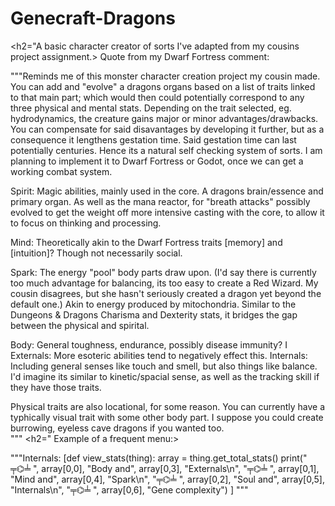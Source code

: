 # Genecraft-Dragons
<h2="A basic character creator of sorts I've adapted from my cousins project assignment.></h2>
Quote from my Dwarf Fortress comment:

"""Reminds me of this monster character creation project my cousin made. You can add and "evolve" a dragons organs based on a list of traits linked to that main part; which would then could potentially correspond to any three physical and mental stats. Depending on the trait selected, eg. hydrodynamics, the creature gains major or minor advantages/drawbacks. You can compensate for said disavantages by developing it further, but as a consequence it lengthens gestation time. Said gestation time can last potentially centuries. Hence its a natural self checking system of sorts.
I am planning to implement it to Dwarf Fortress or Godot, once we can get a working combat system.

Spirit: Magic abilities, mainly used in the core. A dragons brain/essence and primary organ. As well as the mana reactor, for "breath attacks" possibly evolved to get the weight off more intensive casting with the core, to allow it to focus on thinking and processing.

Mind: Theoretically akin to the Dwarf Fortress traits [memory] and [intuition]? Though not necessarily social.

Spark: The energy "pool" body parts draw upon. (I'd say there is currently too much advantage for balancing, its too easy to create a Red Wizard. My cousin disagrees, but she hasn't seriously created a dragon yet beyond the default one.) Akin to energy produced by mitochondria. Similar to the Dungeons & Dragons Charisma and Dexterity stats, it bridges the gap between the physical and spirital.

Body: General toughness, endurance, possibly disease immunity? I
Externals: More esoteric abilities tend to negatively effect this.
Internals: Including general senses like touch and smell, but also things like balance. I'd imagine its similar to kinetic/spacial sense, as well as the tracking skill if they have those traits.

Physical traits are also locational, for some reason. You can currently have a typhically visual trait with some other body part. I suppose you could create burrowing, eyeless cave dragons
if you wanted too.  
"""
<h2=" Example of a frequent menu:></h2>

"""Internals: 
[def view_stats(thing):
    array = thing.get_total_stats()
    print(" ╤⌬╧ ", array[0,0], "Body and", array[0,3], "Externals\n",
          "╤⌬╧ ", array[0,1], "Mind and", array[0,4], "Spark\n",
          "╤⌬╧ ", array[0,2], "Soul and", array[0,5], "Internals\n",
          "╤⌬╧ ", array[0,6], "Gene complexity")
]
"""
